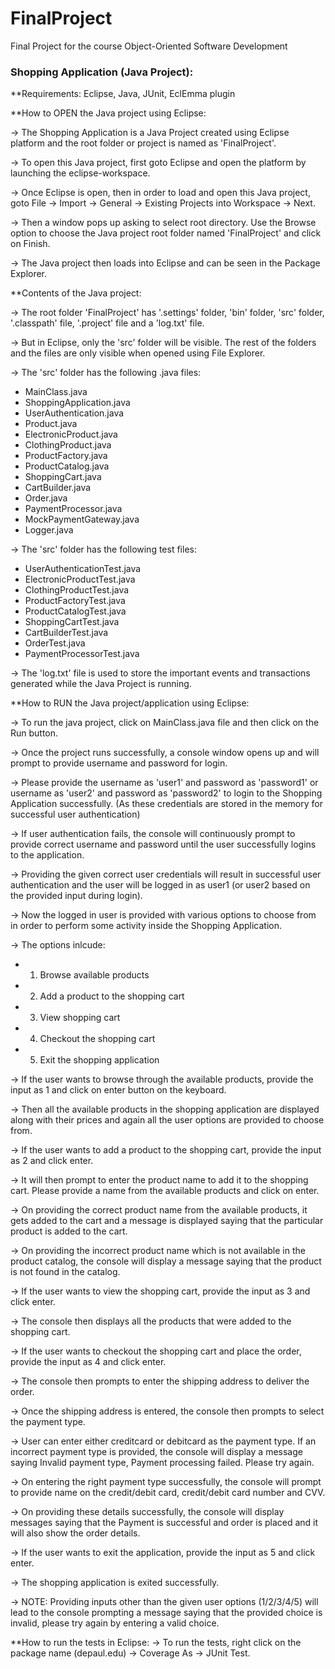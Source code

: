 # FinalProject
Final Project for the course Object-Oriented Software Development

### Shopping Application (Java Project): 



**Requirements:
Eclipse, Java, JUnit, EclEmma plugin





**How to OPEN the Java project using Eclipse:

-> The Shopping Application is a Java Project created using Eclipse platform and the root folder or project is named as 'FinalProject'.

-> To open this Java project, first goto Eclipse and open the platform by launching the eclipse-workspace.

-> Once Eclipse is open, then in order to load and open this Java project, goto File -> Import -> General -> Existing Projects into Workspace -> Next. 

-> Then a window pops up asking to select root directory. Use the Browse option to choose the Java project root folder named 'FinalProject' and click on Finish.

-> The Java project then loads into Eclipse and can be seen in the Package Explorer.






**Contents of the Java project:

-> The root folder 'FinalProject' has '.settings' folder, 'bin' folder, 'src' folder, '.classpath' file, '.project' file and a 'log.txt' file.

-> But in Eclipse, only the 'src' folder will be visible. The rest of the folders and the files are only visible when opened using File Explorer.

-> The 'src' folder has the following .java files:
   - MainClass.java
   - ShoppingApplication.java
   - UserAuthentication.java
   - Product.java
   - ElectronicProduct.java
   - ClothingProduct.java
   - ProductFactory.java
   - ProductCatalog.java
   - ShoppingCart.java
   - CartBuilder.java
   - Order.java
   - PaymentProcessor.java
   - MockPaymentGateway.java
   - Logger.java
     
-> The 'src' folder has the following test files:
   - UserAuthenticationTest.java
   - ElectronicProductTest.java
   - ClothingProductTest.java
   - ProductFactoryTest.java
   - ProductCatalogTest.java
   - ShoppingCartTest.java
   - CartBuilderTest.java
   - OrderTest.java
   - PaymentProcessorTest.java
     
-> The 'log.txt' file is used to store the important events and transactions generated while the Java Project is running.






**How to RUN the Java project/application using Eclipse:

-> To run the java project, click on MainClass.java file and then click on the Run button.

-> Once the project runs successfully, a console window opens up and will prompt to provide username and password for login.

-> Please provide the username as 'user1' and password as 'password1' or username as 'user2' and password as 'password2' to login to the Shopping Application successfully. (As these   credentials are stored in the memory for successful user authentication)

-> If user authentication fails, the console will continuously prompt to provide correct username and password until the user successfully logins to the application.

-> Providing the given correct user credentials will result in successful user authentication and the user will be logged in as user1 (or user2 based on the provided input during login).

-> Now the logged in user is provided with various options to choose from in order to perform some activity inside the Shopping Application.

-> The options inlcude:
   - 1. Browse available products
   - 2. Add a product to the shopping cart
   - 3. View shopping cart
   - 4. Checkout the shopping cart
   - 5. Exit the shopping application
        
-> If the user wants to browse through the available products, provide the input as 1 and click on enter button on the keyboard.

-> Then all the available products in the shopping application are displayed along with their prices and again all the user options are provided to choose from.

-> If the user wants to add a product to the shopping cart, provide the input as 2 and click enter.

-> It will then prompt to enter the product name to add it to the shopping cart. Please provide a name from the available products and click on enter.

-> On providing the correct product name from the available products, it gets added to the cart and a message is displayed saying that the particular product is added to the cart.

-> On providing the incorrect product name which is not available in the product catalog, the console will display a message saying that the product is not found in the catalog.

-> If the user wants to view the shopping cart, provide the input as 3 and click enter.

-> The console then displays all the products that were added to the shopping cart.

-> If the user wants to checkout the shopping cart and place the order, provide the input as 4 and click enter.

-> The console then prompts to enter the shipping address to deliver the order.

-> Once the shipping address is entered, the console then prompts to select the payment type.

-> User can enter either creditcard or debitcard as the payment type. If an incorrect payment type is provided, the console will display a message saying Invalid payment type, Payment processing failed. Please try again.

-> On entering the right payment type successfully, the console will prompt to provide name on the credit/debit card, credit/debit card number and CVV.

-> On providing these details successfully, the console will display messages saying that the Payment is successful and order is placed and it will also show the order details.

-> If the user wants to exit the application, provide the input as 5 and click enter.

-> The shopping application is exited successfully.

-> NOTE: Providing inputs other than the given user options (1/2/3/4/5) will lead to the console prompting a message saying that the provided choice is invalid, please try again by entering a valid choice.





 
**How to run the tests in Eclipse:
-> To run the tests, right click on the package name (depaul.edu) -> Coverage As -> JUnit Test. 

